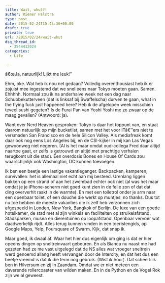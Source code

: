 ```yaml
---
title: Wait, whut?!
author: Riemer Palstra
type: post
date: 2015-02-24T15:43:30+00:00
draft: true
private: true
url: /2015/02/24/wait-whut
dsq_thread_id:
  - 3544412024
categories:
  - Life

---
```

â€œJa, natuurlijk! Lijkt me leuk!&#8221;

Ehm, oke. Wat heb ik nou net gedaan? Volledig overenthousiast heb ik er zojuist mee ingestemd dat we snel eens naar Tokyo moeten gaan. Samen. Ehhhhh. Normaal zou ik na anderhalve week net een dag naar Schubbekutterveen (dat is linksaf bij Swaffelscha) durven te gaan, what in the flying fuck just happened here? Heb ik de afgelopen week misschien teveel sushi gegeten? Is de Furai Pan van Yoshi Yoshi me zo zwaar op de maag gevallen? (Antwoord: ja).

Want over Nerd Heaven gesproken: Tokyo is daar het toppunt van, en staat daarom natuurlijk op mijn bucketlist, samen met het voor ITâ€™ers niet te versmaden San Francisco en de hele Silicon Valley. Als mediafreak komt daar ook nog eens Los Angeles bij, en de CSI-kijker in mij kan Las Vegas gewoonweg niet negeren. (Al is het maar omdat oud-collega Fred daar altijd naartoe gaat, er zelfs is getrouwd en altijd met prachtige verhalen terugkomt uit die stad). Een overdosis Bones en House Of Cards zou waarschijnlijk ook Washington, DC kunnen toevoegen.

Ik ben een beetje een lastige vakantieganger. Backpacken, kamperen, survivallen: het is allemaal niet echt aan mij besteed. Urenlang liggen bakken op een strand of aan het zwembad echter ook niet (al was het maar omdat je je iPhone-scherm niet goed kunt zien in de felle zon of dat dat ding oververhit raakt in de warmte). En met een toiletrol onder je arm naar een openbaar toilet, of een douche die werkt op muntjes: no thanks. Dus tot nu toe hebben de meeste vakanties die ik zelf heb verzonnen zich afgespeeld in Londen, New York, Bangkok of Berlijn. De luxe van een goede hotelkamer, de stad met al zijn winkels en faciliteiten op struikelafstand. Stadsparken, musea en dierentuinen op loopafstand. Openbaar vervoer wat daadwerkelijk rijdt. Alles terug kunnen vinden in een toeristengids, op Google Maps, Yelp, Foursquare of Swarm. Kijk, dat snap ik.

Maar goed, ik dwaal af. Waar het hier dus eigenlijk om ging is dat er hier opeens dingen op sneltreinvaart gebeuren. En als Bianca nu naast me had gezeten had ze me vast uitgelegd dat de NS alles wat vroeger sneltrein werd genoemd allang heeft vervangen door de Intercity, en dat het dus een beetje vreemd is dat ik die term nog gebruik. (Wist ik hoor). Dat scheelt: ik ben in Hilversum en zij in Zaandam. Omdat we er niet meteen een daverende rollercoaster van wilden maken. En in de Python en de Vogel Rok zijn we al geweest.